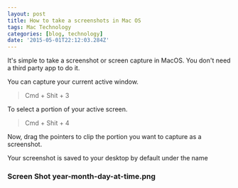 ```yaml
---
layout: post
title: How to take a screenshots in Mac OS
tags: Mac Technology
categories: [blog, technology]
date: '2015-05-01T22:12:03.284Z'
---
```


It's simple to take a screenshot or screen capture in MacOS. You don't need a third party app to do it.

You can capture your current active window.

> Cmd + Shit + 3

To select a portion of your active screen.

> Cmd + Shit + 4

Now, drag the pointers to clip the portion you want to capture as a screenshot.

Your screenshot is saved to your desktop by default under the name

### Screen Shot year-month-day-at-time.png
